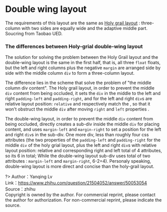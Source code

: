 
# Double wing layout

The requirements of this layout are the same as [Holy grail layout](https://hushuaiace.fun/qq546002574.github.io/#/holy-grail-layout) : three-column with two sides are equally wide and the adaptive middle part. Soucring from Taobao UED. 

<vuep template="#double-wing-layout_tlp"></vuep>

<script v-pre type="text/x-template" id="double-wing-layout_tlp">
<style>
  main {
    width: 100%;
    padding: 39px 29px;
    font-size: 12px;
  }
  section {
    box-shadow: 0 0 0 1px #eee;
  }
  section::after {
    content: '';
    display: block;
    clear: both;
  }
  section > div {
    height: 229px;
    line-height: 1.5em;
    text-align: center;
    float: left;
    color: white;
  }
  section .left, section .right {
    width: 119px;
    padding-top: 29px;
    background: #b4a078;
  }
  section .left {
    margin-left: -100%;
  }
  section .center {
    width: 100%;
    text-align: justify;
    hyphens: auto;
  }
  section .center-inner {
    height: 100%;
    margin: 0 129px;
    padding: 29px 12px;
    background: #b4a078;
  }
  section .right {
    margin-left: -119px;
  }
  /* input range */
  input[type="range"] {
    width: 100%;
    cursor: ew-resize;
  }
</style>
<template>
  <main class="main">
    <input ref="range" type="range" value="100">
    <section :style="{ width }">
      <div class="center">
        <div class="center-inner">A paragraph of filler text. La la la de dah de dah de dah de la.</div>
      </div>
      <div class="left">left</div>
      <div class="right">right</div>
    </section>
  </main>
</template>
<script>
  export default {
    data () {
      return {
        width: "100%"
      }
    },
    mounted() {
      this.$refs.range.oninput = ({ target: { value } }) => {
        this.width = `${60 + value * .4}%`;
      }
    }
  }
</script>
</script>

### The differences between Holy-grial double-wing layout

The solution for solving the problem between the Holy Grail layout and the double-wing layout is the same in the first half, that is, all three `float` floats, but the left and right columns plus the negative `margin` are arranged side by side with the middle column `div` to form a three-column layout.

The difference lies in the scheme that solve the problem of "the middle column div content". The Holy grail layout, in order to prevent the middle `div` content from being occluded, it sets the `div` in the middle to the left and right `padding-left` and `padding-right`, and for the left and right `div`s are relative layout position: `relative` and respectively match the , so that it won't obstruct the middle `div` after moving `right` and `left` properties .

The double-wing layout, in order to prevent the middle `div` content from being occluded, directly creates a sub-div inside the middle `div` for placing content, and uses `margin-left` and `margin-right` to set a position for the left and right `div`s in the sub-div. One more div, less than roughly four css attributes (the two properties of the `padding-left` and `padding-right` for the middle `div` of the holy grial layout, plus the left and right `div`s with relative layout position: relative and corresponding right and left total of 4 attributes, so its 6 in total; While the double-wing layout sub-div uses total of two attributes : `margin-left` and `margin-right`, 6-2=4). Personaly speaking, double-wing layout is more direct and concise than the holy-grail layout.

?> Author：Yanqing Lv<br>
Link：https://www.zhihu.com/question/21504052/answer/50053054<br>
Source：zhihu<br>
Copyright is owned by the author. For commercial reprint, please contact the author for authorization. For non-commercial reprint, please indicate the source.
